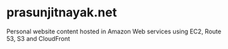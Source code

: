 # prasunjitnayak.net
Personal website content hosted in Amazon Web services using EC2, Route 53, S3 and CloudFront
